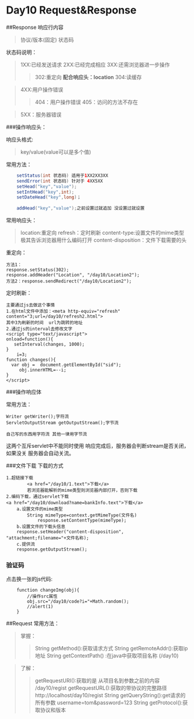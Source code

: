 # Day10 Request&Response

##Response
响应行内容
>协议/版本(固定)  状态码

状态码说明：
>1XX:已经发送请求
>2XX:已经完成相应
>3XX:还需浏览器进一步操作
>>302:重定向 **配合响应头：location**
>>304:读缓存

>4XX:用户操作错误
>>404：用户操作错误
>>405：访问的方法不存在

>5XX：服务器错误

###操作响应头：

响应头格式:
>key/value(value可以是多个值)


常用方法：


```java
    setStatus(int 状态码) 适用于1XX2XX3XX
    sendError(int 状态码) 针对于 4XX5XX
    setHead("key","value");
    setIntHead("key",int);
    setDateHead("key",long)；
    
    addHead("key","value");之前设置过就追加 没设置过就设置
```

常用响应头：
>location:重定向
>refresh：定时刷新
>content-type:设置文件的mime类型 极其告诉浏览器用什么编码打开
>content-disposition：文件下载需要的头

重定向：

    方法1：
    response.setStatus(302);
	response.addHeader("Location", "/day10/Location2");
    方法2：response.sendRedirect("/day10/Location2");
    
    
    
定时刷新：
    
    主要通过js去做这个事情
    1.在html文件中添加：<meta http-equiv="refresh" content="3;url=/day10/refresh2.html">
    其中3为刷新的时间  url为跳转的地址
    2.通过js的interval去修改文字
    <script type="text/javascript">
    onload=function(){
	   setInterval(changes, 1000);
    }
    	i=3;
    function changes(){
      var obj =  document.getElementById("sid");
         obj.innerHTML=--i;
    }
    </script>
    
###操作响应体

常用方法：

    Writer getWriter();字符流
    ServletOutputStream getOutputStream();字节流
    
    自己写的东西用字符流 其他一律用字节流

    
这两个互斥servlet中不能同时使用
响应完成后，服务器会判断stream是否关闭，如果没关  服务器会自动关流。


###文件下载
下载的方式
    
    
    1.超链接下载
            <a href="/day10/1.text">下载</a>
            若浏览器能解析的mime类型则浏览器内部打开，否则下载
    2.编码下载，通过servlet下载
    <a href="/day10/download?name=bankInfo.text">下载</a> 
        a.设置文件的mime类型
            String mimeType=context.getMimeType(文件名)
				response.setContentType(mimeType);
        b.设置文件的下载头信息
        response.setHeader("content-disposition", "attachment;filename="+文件名称);
        c.提供流
        response.getOutputStream();
        
### 验证码
点击换一张的js代码:


		function changeImg(obj){
			//操作src属性
			obj.src="/day10/code?i="+Math.random();
			//alert(1)
		}        
        
        
##Request
常用方法：
>掌握：
>>String getMethod():获取请求方式
				String getRemoteAddr():获取ip地址
				String getContextPath() :在java中获取项目名称  (/day10)

>了解：
>>getRequestURI():获取的是 从项目名到参数之前的内容  /day10/regist
				getRequestURL():获取的带协议的完整路径   http://localhost/day10/regist
				String getQueryString():get请求的所有参数   username=tom&password=123
				String getProtocol():获取协议和版本

